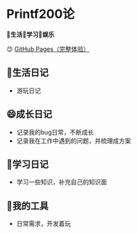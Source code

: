 # Printf200论

 **📝生活📑学习🎢娱乐**

 😊 [GitHub Pages（完整体验）](https://www.printf200.com) 

## 📝生活日记
- 游玩日记
## 😄成长日记
- 记录我的bug日常，不断成长
- 记录我在工作中遇到的问题，并梳理成方案
## 📑学习日记
- 学习一些知识，补充自己的知识面
## 🔧我的工具
- 日常需求，开发着玩
